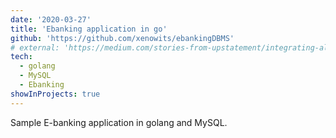 ```yaml
---
date: '2020-03-27'
title: 'Ebanking application in go'
github: 'https://github.com/xenowits/ebankingDBMS'
# external: 'https://medium.com/stories-from-upstatement/integrating-algolia-search-with-wordpress-multisite-e2dea3ed449c'
tech:
  - golang
  - MySQL
  - Ebanking
showInProjects: true
---
```


Sample E-banking application in golang and MySQL. 